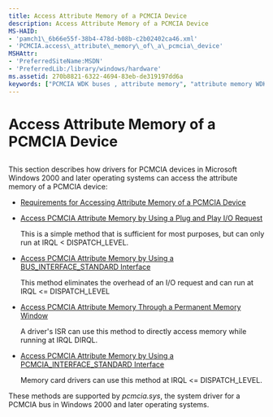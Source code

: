```yaml
---
title: Access Attribute Memory of a PCMCIA Device
description: Access Attribute Memory of a PCMCIA Device
MS-HAID:
- 'pamch1\_6b66e55f-38b4-478d-b08b-c2b02402ca46.xml'
- 'PCMCIA.access\_attribute\_memory\_of\_a\_pcmcia\_device'
MSHAttr:
- 'PreferredSiteName:MSDN'
- 'PreferredLib:/library/windows/hardware'
ms.assetid: 270b8821-6322-4694-83eb-de319197dd6a
keywords: ["PCMCIA WDK buses , attribute memory", "attribute memory WDK PCMCIA bus", "attribute memory WDK PCMCIA bus , about attribute memory"]
---
```


# Access Attribute Memory of a PCMCIA Device


## <a href="" id="ddk-access-attribute-memory-of-a-pcmcia-device-kg"></a>


This section describes how drivers for PCMCIA devices in Microsoft Windows 2000 and later operating systems can access the attribute memory of a PCMCIA device:

-   [Requirements for Accessing Attribute Memory of a PCMCIA Device](https://msdn.microsoft.com/library/windows/hardware/ff537665)

-   [Access PCMCIA Attribute Memory by Using a Plug and Play I/O Request](https://msdn.microsoft.com/library/windows/hardware/ff536898)

    This is a simple method that is sufficient for most purposes, but can only run at IRQL &lt; DISPATCH\_LEVEL.

-   [Access PCMCIA Attribute Memory by Using a BUS\_INTERFACE\_STANDARD Interface](https://msdn.microsoft.com/library/windows/hardware/ff536894)

    This method eliminates the overhead of an I/O request and can run at IRQL &lt;= DISPATCH\_LEVEL

-   [Access PCMCIA Attribute Memory Through a Permanent Memory Window](https://msdn.microsoft.com/library/windows/hardware/ff536901)

    A driver's ISR can use this method to directly access memory while running at IRQL DIRQL.

-   [Access PCMCIA Attribute Memory by Using a PCMCIA\_INTERFACE\_STANDARD Interface](https://msdn.microsoft.com/library/windows/hardware/ff536897)

    Memory card drivers can use this method at IRQL &lt;= DISPATCH\_LEVEL.

These methods are supported by *pcmcia.sys*, the system driver for a PCMCIA bus in Windows 2000 and later operating systems.

 

 





